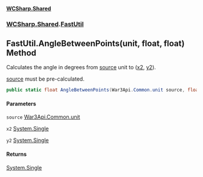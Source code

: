 #### [WCSharp.Shared](README.md 'README')
### [WCSharp.Shared](WCSharp.Shared.md 'WCSharp.Shared').[FastUtil](WCSharp.Shared.FastUtil.md 'WCSharp.Shared.FastUtil')

## FastUtil.AngleBetweenPoints(unit, float, float) Method

Calculates the angle in degrees from [source](WCSharp.Shared.FastUtil.AngleBetweenPoints(War3Api.Common.unit,float,float).md#WCSharp.Shared.FastUtil.AngleBetweenPoints(War3Api.Common.unit,float,float).source 'WCSharp.Shared.FastUtil.AngleBetweenPoints(War3Api.Common.unit, float, float).source') unit to ([x2](WCSharp.Shared.FastUtil.AngleBetweenPoints(War3Api.Common.unit,float,float).md#WCSharp.Shared.FastUtil.AngleBetweenPoints(War3Api.Common.unit,float,float).x2 'WCSharp.Shared.FastUtil.AngleBetweenPoints(War3Api.Common.unit, float, float).x2'), [y2](WCSharp.Shared.FastUtil.AngleBetweenPoints(War3Api.Common.unit,float,float).md#WCSharp.Shared.FastUtil.AngleBetweenPoints(War3Api.Common.unit,float,float).y2 'WCSharp.Shared.FastUtil.AngleBetweenPoints(War3Api.Common.unit, float, float).y2')).  
  
[source](WCSharp.Shared.FastUtil.AngleBetweenPoints(War3Api.Common.unit,float,float).md#WCSharp.Shared.FastUtil.AngleBetweenPoints(War3Api.Common.unit,float,float).source 'WCSharp.Shared.FastUtil.AngleBetweenPoints(War3Api.Common.unit, float, float).source') must be pre-calculated.

```csharp
public static float AngleBetweenPoints(War3Api.Common.unit source, float x2, float y2);
```
#### Parameters

<a name='WCSharp.Shared.FastUtil.AngleBetweenPoints(War3Api.Common.unit,float,float).source'></a>

`source` [War3Api.Common.unit](https://docs.microsoft.com/en-us/dotnet/api/War3Api.Common.unit 'War3Api.Common.unit')

<a name='WCSharp.Shared.FastUtil.AngleBetweenPoints(War3Api.Common.unit,float,float).x2'></a>

`x2` [System.Single](https://docs.microsoft.com/en-us/dotnet/api/System.Single 'System.Single')

<a name='WCSharp.Shared.FastUtil.AngleBetweenPoints(War3Api.Common.unit,float,float).y2'></a>

`y2` [System.Single](https://docs.microsoft.com/en-us/dotnet/api/System.Single 'System.Single')

#### Returns
[System.Single](https://docs.microsoft.com/en-us/dotnet/api/System.Single 'System.Single')